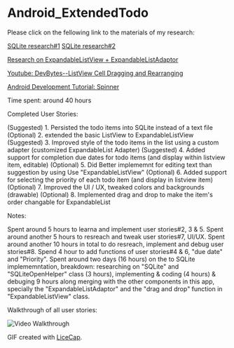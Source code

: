 # Android_ExtendedTodo

Please click on the fellowing link to the materials of my research:

[SQLite research#1](http://www.tutorialspoint.com/sqlite/sqlite_delete_query.htm)
[SQLite research#2](http://hmkcode.com/android-simple-sqlite-database-tutorial/)

[Research on ExpandableListView + ExpandableListAdaptor](http://examples.javacodegeeks.com/android/core/ui/expandablelistview/android-expandablelistview-example/)

[Youtube: DevBytes--ListView Cell Dragging and Rearranging](https://www.youtube.com/watch?v=_BZIvjMgH-Q)

[Android Development Tutorial: Spinner](http://developer.android.com/guide/topics/ui/controls/spinner.html)

Time spent: around 40 hours

Completed User Stories:

(Suggested) 1. Persisted the todo items into SQLite instead of a text file
(Optional)  2. extended the basic ListView to ExpandableListView
(Suggested) 3. Improved style of the todo items in the list using a custom adapter (customized ExpandableList Adapter)
(Suggested) 4. Added support for completion due dates for todo items (and display within listview item, editable)
(Optional)  5. Did Better implememnt for editing text than suggestion by using Use "ExpandableListView"
(Optional)  6. Added support for selecting the priority of each todo item (and display in listview item)
(Optional)  7. Improved the UI / UX, tweaked colors and backgrounds (drawable)
(Optional)  8. Implemented drag and drop to make the item's order changable for ExpandableList
 
Notes:

Spent around 5 hours to learna and implement user stories#2, 3 & 5. Spent around another 5 hours to resreach and tweak user stories#7, UI/UX. Spent around another 10 hours in total to do resreach, implement and debug user stories#8. Spend 4 hour to add functions of user stories#4 & 6, "due date" and "Priority". Spent around two days (16 hours) on the to SQLite implememntation, breakdown: researching on "SQLite" and "SQLiteOpenHelper" class (3 hours), implementing & coding (4 hours) & debuging 9 hours along merging with the other components in this app, specially the "ExpandableListAdaptor" and the "drag and drop" function in "ExpandableListView" class.

Walkthrough of all user stories:

![Video Walkthrough](https://cloud.githubusercontent.com/assets/10843448/6545468/2935448e-c546-11e4-897b-67adc1d29136.gif)

GIF created with [LiceCap](http://www.cockos.com/licecap/).
